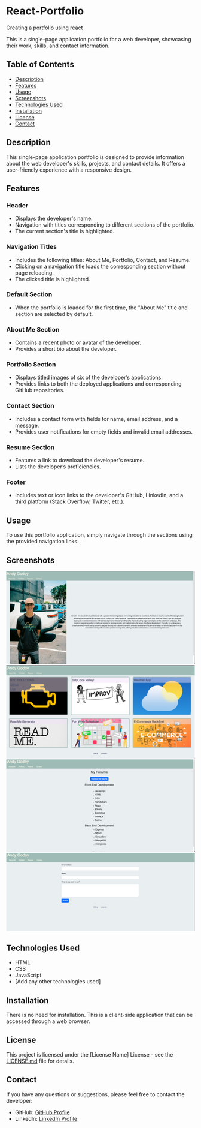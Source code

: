 # React-Portfolio
Creating a portfolio using react

This is a single-page application portfolio for a web developer, showcasing their work, skills, and contact information.

## Table of Contents
- [Description](#description)
- [Features](#features)
- [Usage](#usage)
- [Screenshots](#screenshots)
- [Technologies Used](#technologies-used)
- [Installation](#installation)
- [License](#license)
- [Contact](#contact)

## Description

This single-page application portfolio is designed to provide information about the web developer's skills, projects, and contact details. It offers a user-friendly experience with a responsive design.

## Features

### Header
- Displays the developer's name.
- Navigation with titles corresponding to different sections of the portfolio.
- The current section's title is highlighted.

### Navigation Titles
- Includes the following titles: About Me, Portfolio, Contact, and Resume.
- Clicking on a navigation title loads the corresponding section without page reloading.
- The clicked title is highlighted.

### Default Section
- When the portfolio is loaded for the first time, the "About Me" title and section are selected by default.

### About Me Section
- Contains a recent photo or avatar of the developer.
- Provides a short bio about the developer.

### Portfolio Section
- Displays titled images of six of the developer’s applications.
- Provides links to both the deployed applications and corresponding GitHub repositories.

### Contact Section
- Includes a contact form with fields for name, email address, and a message.
- Provides user notifications for empty fields and invalid email addresses.

### Resume Section
- Features a link to download the developer's resume.
- Lists the developer’s proficiencies.

### Footer
- Includes text or icon links to the developer's GitHub, LinkedIn, and a third platform (Stack Overflow, Twitter, etc.).

## Usage

To use this portfolio application, simply navigate through the sections using the provided navigation links.

## Screenshots
![Main page](image.png)
![Portfolio Page](image-1.png)
![Resume Page](image-2.png)
![Contact page](image-3.png)


## Technologies Used

- HTML
- CSS
- JavaScript
- [Add any other technologies used]

## Installation

There is no need for installation. This is a client-side application that can be accessed through a web browser.

## License

This project is licensed under the [License Name] License - see the [LICENSE.md](LICENSE.md) file for details.

## Contact

If you have any questions or suggestions, please feel free to contact the developer:

- GitHub: [GitHub Profile](https://github.com/AndyGodoy)
- LinkedIn: [LinkedIn Profile](https://www.linkedin.com/in/andy-godoy-173111280/)